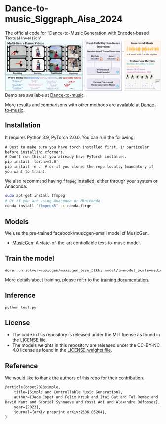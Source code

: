 # Dance-to-music_Siggraph_Aisa_2024
The official code for “Dance-to-Music Generation with Encoder-based Textual Inversion“
![Teaser](./teaser.png)
Demo are available at [Dance-to-music](https://youtu.be/y2pG2S5xDLY).

More results and comparisons with other methods are available at [Dance-to-music](https://lsfhuihuiff.github.io/dance2music.github.io/). 
## Installation
It requires Python 3.9, PyTorch 2.0.0. You can run the following:

```shell
# Best to make sure you have torch installed first, in particular before installing xformers.
# Don't run this if you already have PyTorch installed.
pip install 'torch>=2.0'
pip install -e .  # or if you cloned the repo locally (mandatory if you want to train).
```

We also recommend having `ffmpeg` installed, either through your system or Anaconda:
```bash
sudo apt-get install ffmpeg
# Or if you are using Anaconda or Miniconda
conda install "ffmpeg<5" -c conda-forge
```

## Models
We use the pre-trained facebook/musicgen-small model of MusicGen.
* [MusicGen](./docs/MUSICGEN.md): A state-of-the-art controllable text-to-music model.

## Train the model

```bash
dora run solver=musicgen/musicgen_base_32khz model/lm/model_scale=medium continue_from=/path/to/pretrained/model conditioner=text2music
```
More details about training, please refer to
the [training documentation](./docs/TRAINING.md).

## Inference
```bash
python test.py
```
## License
* The code in this repository is released under the MIT license as found in the [LICENSE file](LICENSE).
* The models weights in this repository are released under the CC-BY-NC 4.0 license as found in the [LICENSE_weights file](LICENSE_weights).


## Reference
We would like to thank the authors of this repo for their contribution.

```
@article{copet2023simple,
    title={Simple and Controllable Music Generation},
    author={Jade Copet and Felix Kreuk and Itai Gat and Tal Remez and David Kant and Gabriel Synnaeve and Yossi Adi and Alexandre Défossez},
    year={2023},
    journal={arXiv preprint arXiv:2306.05284},
}
```
